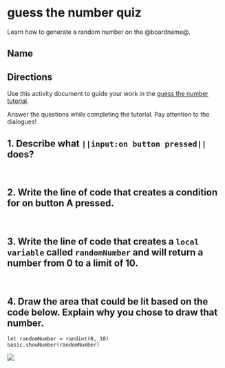 # guess the number quiz

Learn how to generate a random number on the @boardname@.

## Name

## Directions

Use this activity document to guide your work in the [guess the number tutorial](/lessons/guess-the-number/activity).

Answer the questions while completing the tutorial. Pay attention to the dialogues!

## 1. Describe what ``||input:on button pressed||`` does?

<br />

## 2. Write the line of code that creates a condition for on button A pressed.

<br />

## 3. Write the line of code that creates a `local variable` called `randomNumber` and will return a number from 0 to a limit of 10.

<br />

## 4. Draw the area that could be lit based on the code below. Explain why you chose to draw that number.

```blocks
let randomNumber = randint(0, 10)
basic.showNumber(randomNumber)
```

![](/static/mb/empty-microbit.png)

<br />

